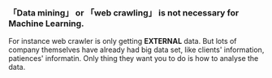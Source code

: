 ### 「Data mining」 or 「web crawling」 is not necessary for Machine Learning.  

For instance web crawler is only getting **EXTERNAL** data. But lots of company themselves have already had big data set, like clients' information, patiences' informatin. Only thing they want you to do is how to analyse the data.